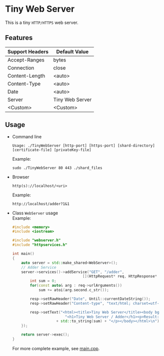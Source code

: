 # Tiny Web Server

This is a tiny `HTTP/HTTPS` web server.

## Features

| Support Headers  | Default Value |
| ---------------- | ------------- |
| Accept-Ranges | bytes |
| Connection | close |
| Content-Length | \<auto> |
| Content-Type | \<auto> |
| Date | \<auto> |
| Server | Tiny Web Server |
| \<Custom> | \<Custom> |

## Usage

* Command line
    ```
    Usage: ./TinyWebServer [http-port] [https-port] [shard-directory] [certificate-file] [privateKey-file]
    ```

    Example:

    ```shell
    sudo ./TinyWebServer 80 443 ./shard_files
    ```

* Browser
    ```
    http(s)://localhost/<uri>
    ```

    Example:

    ```
    http://localhost/adder?1&1
    ```

* Class `WebServer` usage  
    Example:

    ```cpp
    #include <memory>
    #include <iostream>

    #include "webserver.h"
    #include "httpservices.h"

    int main()
    {
        auto server = std::make_shared<WebServer>();
        // Adder Service
        server->services()->addService("GET", "/adder",
                                    [](HttpRequest* req, HttpResponse* resp) {
            int sum = 0;
            for(const auto& arg : req->urlArguments())
                sum += atoi(arg.second.c_str());

            resp->setRawHeader("Date", Until::currentDateString());
            resp->setRawHeader("Content-type", "text/html; charset=utf-8");

            resp->setText("<html><title>Tiny Web Server</title><body bgcolor\"#fffff\">"
                            "<h1>Tiny Web Server / Adder</h1><p>Result: "
                        + std::to_string(sum) + "</p></body></html>\n");
        });

        return server->exec();
    }
    ```

    For more complete example, see [main.cpp](./src/main.cpp).
